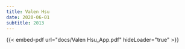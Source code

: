 ```yaml
---
title: Valen Hsu
date: 2020-06-01
subtitle: 2013
---
```


{{< embed-pdf url="docs/Valen Hsu_App.pdf" hideLoader="true" >}}